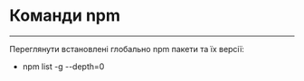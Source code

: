 # Команди npm
---

Переглянути встановлені глобально npm пакети та їх версії:

* npm list -g --depth=0
